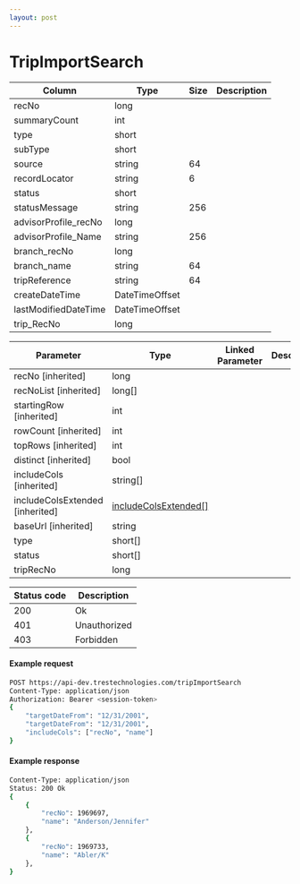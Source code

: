 ```yaml
---
layout: post
---
```


# TripImportSearch


| Column | Type | Size | Description | 
| ------ | ---- | ---- | ----------- | 
| recNo | long |  | 
| summaryCount | int |  | 
| type | short |  | 
| subType | short |  | 
| source | string | 64 | 
| recordLocator | string | 6 | 
| status | short |  | 
| statusMessage | string | 256 | 
| advisorProfile_recNo | long |  | 
| advisorProfile_Name | string | 256 | 
| branch_recNo | long |  | 
| branch_name | string | 64 | 
| tripReference | string | 64 | 
| createDateTime | DateTimeOffset |  | 
| lastModifiedDateTime | DateTimeOffset |  | 
| trip_RecNo | long |  | 

| Parameter | Type | Linked Parameter | Description |
| --------- | ---- | ---------------- | ----------- |
| recNo [inherited] | long |  | 
| recNoList [inherited] | long[] |  | 
| startingRow [inherited] | int |  | 
| rowCount [inherited] | int |  | 
| topRows [inherited] | int |  | 
| distinct [inherited] | bool |  | 
| includeCols [inherited] | string[] |  | 
| includeColsExtended [inherited] | [includeColsExtended[]](/includeColsExtended) |  | 
| baseUrl [inherited] | string |  | 
| type | short[] |  | 
| status | short[] |  | 
| tripRecNo | long |  | 

| Status code | Description |
| ----------- | ----------- |
| 200 | Ok |
| 401 | Unauthorized |
| 403 | Forbidden |

#### Example request
```sh
POST https://api-dev.trestechnologies.com/tripImportSearch
Content-Type: application/json
Authorization: Bearer <session-token>
{
	"targetDateFrom": "12/31/2001",
	"targetDateFrom": "12/31/2001",
	"includeCols": ["recNo", "name"]
}
```

#### Example response
```sh
Content-Type: application/json
Status: 200 Ok
{
	{
		"recNo": 1969697,
		"name": "Anderson/Jennifer"
	},
	{
		"recNo": 1969733,
		"name": "Abler/K"
	},
}
```
